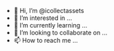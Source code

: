 - 👋 Hi, I’m @icollectassets
- 👀 I’m interested in ...
- 🌱 I’m currently learning ...
- 💞️ I’m looking to collaborate on ...
- 📫 How to reach me ...

<!---
icollectassets/icollectassets is a ✨ special ✨ repository because its `README.md` (this file) appears on your GitHub profile.
You can click the Preview link to take a look at your changes.
--->
